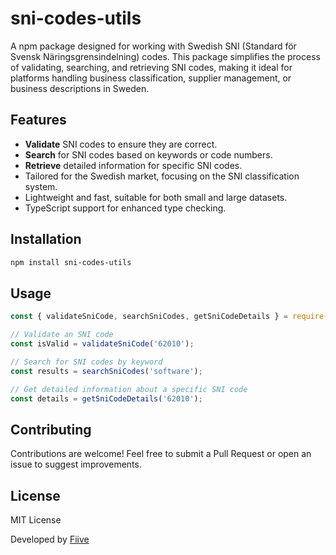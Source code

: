 # sni-codes-utils

A npm package designed for working with Swedish SNI (Standard för Svensk Näringsgrensindelning) codes. This package simplifies the process of validating, searching, and retrieving SNI codes, making it ideal for platforms handling business classification, supplier management, or business descriptions in Sweden.

## Features

- **Validate** SNI codes to ensure they are correct.
- **Search** for SNI codes based on keywords or code numbers.
- **Retrieve** detailed information for specific SNI codes.
- Tailored for the Swedish market, focusing on the SNI classification system.
- Lightweight and fast, suitable for both small and large datasets.
- TypeScript support for enhanced type checking.

## Installation

```bash
npm install sni-codes-utils
```

## Usage

```jsx
const { validateSniCode, searchSniCodes, getSniCodeDetails } = require('sni-codes-utils');

// Validate an SNI code
const isValid = validateSniCode('62010');

// Search for SNI codes by keyword
const results = searchSniCodes('software');

// Get detailed information about a specific SNI code
const details = getSniCodeDetails('62010');

```

## Contributing

Contributions are welcome! Feel free to submit a Pull Request or open an issue to suggest improvements.

## License

MIT License


Developed by [Fiive](https://www.fiive.se)

